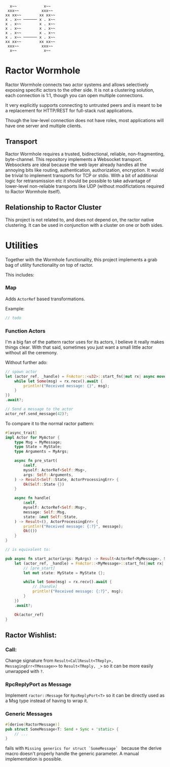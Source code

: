                             
                            
      x~~            x~~     
     xxx~~          xxx~~       
    xx xx~~        xx xx~~   
    x . x~~ ────── x . x~~      
    x . x~~        x . x~~      
    x . x~~        x . x~~      
    x . x~~        x . x~~      
    x . x~~ ────── x . x~~      
    xx xx~~        xx xx~~   
     xxx~~          xxx~~       
      x~~            x~~   


# Ractor Wormhole

Ractor Wormhole connects two actor systems and allows selectively exposing specific actors to the other side. It is not a clustering solution, each connection is 1:1, though you can open multiple connections.

It very explicitly supports connecting to untrusted peers and is meant to be a replacement for HTTP/REST for full-stack rust applications.

Though the low-level connection does not have roles, most applications will have one server and multiple clients.

## Transport

Ractor Wormhole requires a trusted, bidirectional, reliable, non-fragmenting, byte-channel.
This repository implements a Websocket transport. Websockets are ideal because the web layer already handles all the annoying bits like routing, authentication, authorization, encryption. It would be trivial to implement transports for TCP or stdio. With a bit of additional logic for retransmission etc it should be possible to take advantage of lower-level non-reliable transports like UDP (without modifictations required to Ractor Wormhole itself).

                            
## Relationship to Ractor Cluster

This project is not related to, and does not depend on, the ractor native clustering. It can be used in conjunction with a cluster on one or both sides.

# Utilities

Together with the Wormhole functionality, this project implements a grab bag of utility functionality on top of ractor.

This includes:

### Map

Adds ``ActorRef`` based transformations.

Example:

```rust
// todo

```

### Function Actors

I'm a big fan of the pattern ractor uses for its actors, I believe it really makes things clear. With that said, sometimes you just want a small little actor without all the ceremony.

Without further ado:

```rust
// spawn actor
let (actor_ref, _handle) = FnActor::<u32>::start_fn(|mut rx| async move {
    while let Some(msg) = rx.recv().await {
        println!("Received message: {}", msg);
    }
})
.await?;

// Send a message to the actor
actor_ref.send_message(42)?;

```

To compare it to the normal ractor pattern:


```rust
#[async_trait]
impl Actor for MyActor {
    type Msg = MyMessage;
    type State = MyState;
    type Arguments = MyArgs;

    async fn pre_start(
        &self,
        myself: ActorRef<Self::Msg>,
        args: Self::Arguments,
    ) -> Result<Self::State, ActorProcessingErr> {
        Ok(Self::State {})
    }

    async fn handle(
        &self,
        myself: ActorRef<Self::Msg>,
        message: Self::Msg,
        state: &mut Self::State,
    ) -> Result<(), ActorProcessingErr> {
        println!("Received message: {:?}", message);
        Ok(())
    }
}

// is equivalent to:

pub async fn start_actor(args: MyArgs) -> Result<ActorRef<MyMessage>, SpawnErr> {
    let (actor_ref, _handle) = FnActor::<MyMessage>::start_fn(|mut rx| async move {
        // [pre_start]
        let mut state: MyState = MyState {};

        while let Some(msg) = rx.recv().await {
            // [handle]
            println!("Received message: {:?}", msg);
        }
    })
    .await?;

    Ok(actor_ref)
}

```

## Ractor Wishlist:

### Call:

Change signature from ``Result<CallResult<TReply>, MessagingErr<TMessage>>`` to ``Result<TReply, _>`` so it can be more easily unwrapped with ``?``.

### RpcReplyPort as Message

Implement ``ractor::Message`` for ``RpcReplyPort<T>`` so it can be directly used as a Msg type instead of having to wrap it.

### Generic Messages

```rust
#[derive(RactorMessage)]
pub struct SomeMessage<T: Send + Sync + 'static> {
    // ...
}
```

fails with ``Missing generics for struct `SomeMessage` `` because the derive macro doesn't properly handle the generic parameter. A manual implementation is possible.

